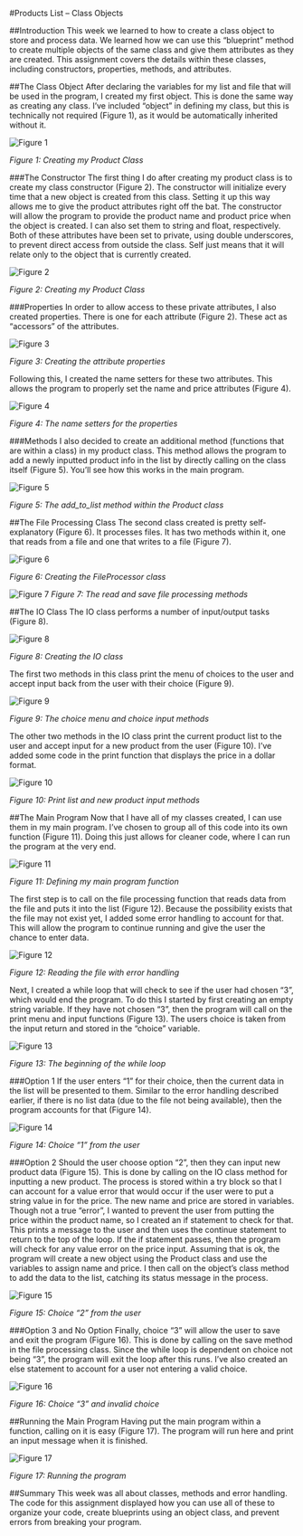 #Products List – Class Objects

##Introduction
This week we learned to how to create a class object to store and process data.  We learned how we can use this “blueprint” method to create multiple objects of the same class and give them attributes as they are created.  This assignment covers the details within these classes, including constructors, properties, methods, and attributes.

##The Class Object
After declaring the variables for my list and file that will be used in the program, I created my first object. This is done the same way as creating any class. I’ve included “object” in defining my class, but this is technically not required (Figure 1), as it would be automatically inherited without it.

![Figure 1](Figure%201.png "Figure 1")

*Figure 1: Creating my Product Class*

###The Constructor
The first thing I do after creating my product class is to create my class constructor (Figure 2). The constructor will initialize every time that a new object is created from this class. Setting it up this way allows me to give the product attributes right off the bat. The constructor will allow the program to provide the product name and product price when the object is created. I can also set them to string and float, respectively. Both of these attributes have been set to private, using double underscores, to prevent direct access from outside the class. Self just means that it will relate only to the object that is currently created.

![Figure 2](Figure%202.png "Figure 2")

*Figure 2: Creating my Product Class*

###Properties
In order to allow access to these private attributes, I also created properties. There is one for each attribute (Figure 2). These act as “accessors” of the attributes.

![Figure 3](3.png "Figure 3")

*Figure 3: Creating the attribute properties*

Following this, I created the name setters for these two attributes. This allows the program to properly set the name and price attributes (Figure 4).

![Figure 4](4.png "Figure 4")

*Figure 4: The name setters for the properties*

###Methods
I also decided to create an additional method (functions that are within a class) in my product class. This method allows the program to add a newly inputted product info in the list by directly calling on the class itself (Figure 5). You’ll see how this works in the main program.

![Figure 5](5.png "Figure 5")

*Figure 5: The add_to_list method within the Product class*

##The File Processing Class
The second class created is pretty self-explanatory (Figure 6). It processes files. It has two methods within it, one that reads from a file and one that writes to a file (Figure 7).

![Figure 6](6.png "Figure 6")

*Figure 6: Creating the FileProcessor class*

![Figure 7](7.png "Figure 7")
*Figure 7: The read and save file processing methods*

##The IO Class
The IO class performs a number of input/output tasks (Figure 8).

![Figure 8](8.png "Figure 8")

*Figure 8: Creating the IO class*

The first two methods in this class print the menu of choices to the user and accept input back from the user with their choice (Figure 9).

![Figure 9](9.png "Figure 9")

*Figure 9: The choice menu and choice input methods*

The other two methods in the IO class print the current product list to the user and accept input for a new product from the user (Figure 10). I’ve added some code in the print function that displays the price in a dollar format.

![Figure 10](10.png "Figure 10")

*Figure 10: Print list and new product input methods*

##The Main Program
Now that I have all of my classes created, I can use them in my main program. I’ve chosen to group all of this code into its own function (Figure 11). Doing this just allows for cleaner code, where I can run the program at the very end.

![Figure 11](10.png "Figure 11")

*Figure 11: Defining my main program function*

The first step is to call on the file processing function that reads data from the file and puts it into the list (Figure 12). Because the possibility exists that the file may not exist yet, I added some error handling to account for that. This will allow the program to continue running and give the user the chance to enter data.

![Figure 12](12.png "Figure 12")

*Figure 12: Reading the file with error handling*

Next, I created a while loop that will check to see if the user had chosen “3”, which would end the program. To do this I started by first creating an empty string variable. If they have not chosen “3”, then the program will call on the print menu and input functions (Figure 13).  The users choice is taken from the input return and stored in the “choice” variable.

![Figure 13](13.png "Figure 13")

*Figure 13: The beginning of the while loop*

###Option 1
If the user enters “1” for their choice, then the current data in the list will be presented to them. Similar to the error handling described earlier, if there is no list data (due to the file not being available), then the program accounts for that (Figure 14).

![Figure 14](14.png "Figure 14")

*Figure 14: Choice “1” from the user*

###Option 2
Should the user choose option “2”, then they can input new product data (Figure 15). This is done by calling on the IO class method for inputting a new product. The process is stored within a try block so that I can account for a value error that would occur if the user were to put a string value in for the price.  The new name and price are stored in variables. 
Though not a true “error”, I wanted to prevent the user from putting the price within the product name, so I created an if statement to check for that. This prints a message to the user and then uses the continue statement to return to the top of the loop.
If the if statement passes, then the program will check for any value error on the price input. Assuming that is ok, the program will create a new object using the Product class and use the variables to assign name and price. I then call on the object’s class method to add the data to the list, catching its status message in the process.

![Figure 15](15.png "Figure 15")

*Figure 15: Choice “2” from the user*

###Option 3 and No Option
Finally, choice “3” will allow the user to save and exit the program (Figure 16). This is done by calling on the save method in the file processing class. Since the while loop is dependent on choice not being “3”, the program will exit the loop after this runs. 
I’ve also created an else statement to account for a user not entering a valid choice.

![Figure 16](16.png "Figure 16")

*Figure 16: Choice “3” and invalid choice*

##Running the Main Program
Having put the main program within a function, calling on it is easy (Figure 17). The program will run here and print an input message when it is finished.

![Figure 17](17.png "Figure 17")

*Figure 17: Running the program*

##Summary
This week was all about classes, methods and error handling. The code for this assignment displayed how you can use all of these to organize your code, create blueprints using an object class, and prevent errors from breaking your program.
